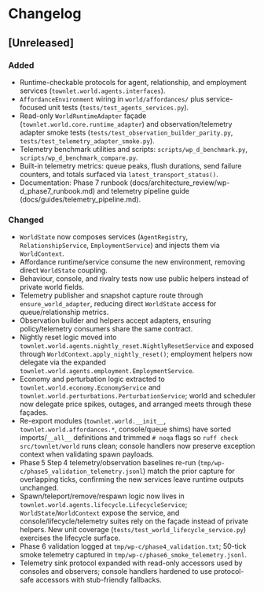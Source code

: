 # Changelog

## [Unreleased]
### Added
- Runtime-checkable protocols for agent, relationship, and employment services (`townlet.world.agents.interfaces`).
- `AffordanceEnvironment` wiring in `world/affordances/` plus service-focused unit tests (`tests/test_agents_services.py`).
- Read-only `WorldRuntimeAdapter` façade (`townlet.world.core.runtime_adapter`) and observation/telemetry adapter smoke tests (`tests/test_observation_builder_parity.py`, `tests/test_telemetry_adapter_smoke.py`).
- Telemetry benchmark utilities and scripts: `scripts/wp_d_benchmark.py`, `scripts/wp_d_benchmark_compare.py`.
- Built-in telemetry metrics: queue peaks, flush durations, send failure counters, and totals surfaced via `latest_transport_status()`.
- Documentation: Phase 7 runbook (docs/architecture_review/wp-d_phase7_runbook.md) and telemetry pipeline guide (docs/guides/telemetry_pipeline.md).

### Changed
- `WorldState` now composes services (`AgentRegistry`, `RelationshipService`, `EmploymentService`) and injects them via `WorldContext`.
- Affordance runtime/service consume the new environment, removing direct `WorldState` coupling.
- Behaviour, console, and rivalry tests now use public helpers instead of private world fields.
- Telemetry publisher and snapshot capture route through `ensure_world_adapter`, reducing direct `WorldState` access for queue/relationship metrics.
- Observation builder and helpers accept adapters, ensuring policy/telemetry consumers share the same contract.
- Nightly reset logic moved into `townlet.world.agents.nightly_reset.NightlyResetService` and exposed through `WorldContext.apply_nightly_reset()`; employment helpers now delegate via the expanded `townlet.world.agents.employment.EmploymentService`.
- Economy and perturbation logic extracted to `townlet.world.economy.EconomyService` and `townlet.world.perturbations.PerturbationService`; world and scheduler now delegate price spikes, outages, and arranged meets through these façades.
- Re-export modules (`townlet.world.__init__`, `townlet.world.affordances.*`, console/queue shims) have sorted imports/`__all__` definitions and trimmed `# noqa` flags so `ruff check src/townlet/world` runs clean; console handlers now preserve exception context when validating spawn payloads.
- Phase 5 Step 4 telemetry/observation baselines re-run (`tmp/wp-c/phase5_validation_telemetry.jsonl`) match the prior capture for overlapping ticks, confirming the new services leave runtime outputs unchanged.
- Spawn/teleport/remove/respawn logic now lives in `townlet.world.agents.lifecycle.LifecycleService`; `WorldState`/`WorldContext` expose the service, and console/lifecycle/telemetry suites rely on the façade instead of private helpers. New unit coverage (`tests/test_world_lifecycle_service.py`) exercises the lifecycle surface.
- Phase 6 validation logged at `tmp/wp-c/phase4_validation.txt`; 50-tick smoke telemetry captured in `tmp/wp-c/phase6_smoke_telemetry.jsonl`.
- Telemetry sink protocol expanded with read-only accessors used by consoles and observers; console handlers hardened to use protocol-safe accessors with stub-friendly fallbacks.
